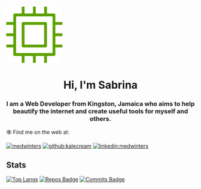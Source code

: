 <a align="center" href="#"><img height="150" width="150" src="https://raw.githubusercontent.com/acervenky/animated-github-badges/master/assets/devbadge.gif"></a>
<h1 align="center">Hi, I'm Sabrina</h1>
<h3 align="center">I am a Web Developer from Kingston, Jamaica who aims to help beautify the internet and create useful tools for myself and others.</h3>
           
<p> 🕸 Find me on the web at:</p>
<p align="left"> <a href="https://twitter.com/medwinters" target="blank"><img src="https://img.shields.io/twitter/follow/medwinters?logo=twitter&style=for-the-badge" alt="medwinters" /></a> 
 <a href="https://github.com/KaleCream" target="blank"><img src="https://img.shields.io/twitter/follow/kalecream?logo=github&style=for-the-badge" alt="github:kalecream" /></a>
 <a href="https://www.linkedin.com/in/medwinter/" target="blank"><img src="https://img.shields.io/twitter/follow/medwinter?logo=linkedin&style=for-the-badge" alt="linkedin:medwinters" /></a> </p>


## Stats
[![Top Langs](https://github-readme-stats.vercel.app/api/top-langs/?username=kalecream&layout=compact)](https://github.com/anuraghazra/github-readme-stats)
[![Repos Badge](https://badges.pufler.dev/repos/kalecream)](https://badges.pufler.dev)
[![Commits Badge](https://badges.pufler.dev/commits/monthly/kalecream)](https://badges.pufler.dev)



